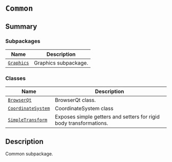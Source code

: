 

# `Common`

<a id="summary"></a>

## Summary

### Subpackages

| Name | Description |
|------------------------------------------------------------------------------------------------|------------------------|
| [`Graphics`](Graphics/index.md#module-ansys.mechanical.stubs.v241.Ansys.ACT.Common.Graphics)   | Graphics subpackage.   |

### Classes

| Name | Description |
|---------------------------------------------------------------------------------------------------------|--------------------------------------------------------------------|
| [`BrowserQt`](BrowserQt.md#ansys.mechanical.stubs.v241.Ansys.ACT.Common.BrowserQt)                      | BrowserQt class.                                                   |
| [`CoordinateSystem`](CoordinateSystem.md#ansys.mechanical.stubs.v241.Ansys.ACT.Common.CoordinateSystem) | CoordinateSystem class                                             |
| [`SimpleTransform`](SimpleTransform.md#ansys.mechanical.stubs.v241.Ansys.ACT.Common.SimpleTransform)    | Exposes simple getters and setters for rigid body transformations. |

<a id="description"></a>

## Description

Common subpackage.

<!-- !! processed by numpydoc !! -->

